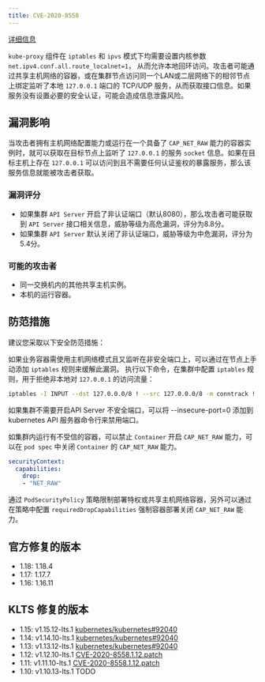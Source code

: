 ```yaml
---
title: CVE-2020-8558
---
```


[详细信息](https://www.cvedetails.com/cve/CVE-2020-8558)

`kube-proxy` 组件在 `iptables` 和 `ipvs` 模式下均需要设置内核参数 `net.ipv4.conf.all.route_localnet=1`， 从而允许本地回环访问。攻击者可能通过共享主机网络的容器，或在集群节点访问同一个LAN或二层网络下的相邻节点上绑定监听了本地 `127.0.0.1` 端口的 TCP/UDP 服务，从而获取接口信息。如果服务没有设置必要的安全认证，可能会造成信息泄露风险。

## 漏洞影响

当攻击者拥有主机网络配置能力或运行在一个具备了 `CAP_NET_RAW` 能力的容器实例时，就可以获取在目标节点上监听了 `127.0.0.1` 的服务 `socket` 信息。如果在目标主机上存在 `127.0.0.1` 可以访问到且不需要任何认证鉴权的暴露服务，那么该服务信息就能被攻击者获取。

### 漏洞评分

- 如果集群 `API Server` 开启了非认证端口（默认8080），那么攻击者可能获取到 `API Server` 接口相关信息，威胁等级为高危漏洞，评分为8.8分。
- 如果集群 `API Server` 默认关闭了非认证端口，威胁等级为中危漏洞，评分为5.4分。

### 可能的攻击者

- 同一交换机内的其他共享主机实例。
- 本机的运行容器。

## 防范措施

建议您采取以下安全防范措施：

如果业务容器需使用主机网络模式且又监听在非安全端口上，可以通过在节点上手动添加 `iptables` 规则来缓解此漏洞。
执行以下命令，在集群中配置 `iptables` 规则，用于拒绝非本地对 `127.0.0.1` 的访问流量：

``` bash
iptables -I INPUT --dst 127.0.0.0/8 ! --src 127.0.0.0/8 -m conntrack ! --ctstate RELATED,ESTABLISHED,DNAT -j DROP
```

如果集群不需要开启API Server 不安全端口，可以将 --insecure-port=0 添加到 kubernetes API 服务器命令行来禁用端口。


如集群内运行有不受信的容器，可以禁止 `Container` 开启 `CAP_NET_RAW` 能力，可以在 `pod spec` 中关闭 `Container` 的 `CAP_NET_RAW` 能力。

``` yaml
securityContext:
  capabilities:
    drop: 
    - "NET_RAW"
```

通过 `PodSecurityPolicy` 策略限制部署特权或共享主机网络容器，另外可以通过在策略中配置 `requiredDropCapabilities` 强制容器部署关闭 `CAP_NET_RAW` 能力。

## 官方修复的版本

- 1.18: 1.18.4
- 1.17: 1.17.7
- 1.16: 1.16.11

## KLTS 修复的版本

- 1.15: v1.15.12-lts.1 [kubernetes/kubernetes#92040](https://github.com/kubernetes/kubernetes/pull/92040.patch)
- 1.14: v1.14.10-lts.1 [kubernetes/kubernetes#92040](https://github.com/kubernetes/kubernetes/pull/92040.patch)
- 1.13: v1.13.12-lts.1 [kubernetes/kubernetes#92040](https://github.com/kubernetes/kubernetes/pull/92040.patch)
- 1.12: v1.12.10-lts.1 [CVE-2020-8558.1.12.patch](https://github.com/klts-io/kubernetes-lts/raw/master/patches/CVE-2020-8558.1.12.patch)
- 1.11: v1.11.10-lts.1 [CVE-2020-8558.1.12.patch](https://github.com/klts-io/kubernetes-lts/raw/master/patches/CVE-2020-8558.1.12.patch)
- 1.10: v1.10.13-lts.1 TODO